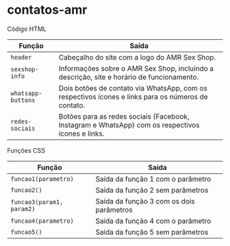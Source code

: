 # contatos-amr



Código HTML

| Função             | Saída                                                        |
| ------------------ | ------------------------------------------------------------ |
| `header`           | Cabeçalho do site com a logo do AMR Sex Shop.                |
| `sexshop-info`     | Informações sobre o AMR Sex Shop, incluindo a descrição, site e horário de funcionamento. |
| `whatsapp-buttons` | Dois botões de contato via WhatsApp, com os respectivos ícones e links para os números de contato. |
| `redes-sociais`    | Botões para as redes sociais (Facebook, Instagram e WhatsApp) com os respectivos ícones e links. |



Funções CSS

| Função                    | Saída                                    |
| ------------------------- | ---------------------------------------- |
| `funcao1(parametro)`      | Saída da função 1 com o parâmetro        |
| `funcao2()`               | Saída da função 2 sem parâmetros         |
| `funcao3(param1, param2)` | Saída da função 3 com os dois parâmetros |
| `funcao4(parametro)`      | Saída da função 4 com o parâmetro        |
| `funcao5()`               | Saída da função 5 sem parâmetros         |

